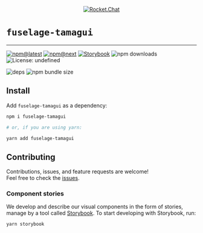 <!--header-->

<p align="center">
  <a href="https://rocket.chat" title="Rocket.Chat">
    <img src="https://github.com/RocketChat/Rocket.Chat.Artwork/raw/master/Logos/2020/png/logo-horizontal-red.png" alt="Rocket.Chat" />
  </a>
</p>

# `fuselage-tamagui`

---

[![npm@latest](https://img.shields.io/npm/v/fuselage-tamagui/latest?style=flat-square)](https://www.npmjs.com/package/fuselage-tamagui/v/latest) [![npm@next](https://img.shields.io/npm/v/fuselage-tamagui/next?style=flat-square)](https://www.npmjs.com/package/fuselage-tamagui/v/next) [![Storybook](https://cdn.jsdelivr.net/gh/storybookjs/brand@master/badge/badge-storybook.svg)](https://rocketchat.github.io/fuselage/fuselage-tamagui) ![npm downloads](https://img.shields.io/npm/dw/fuselage-tamagui?style=flat-square) ![License: undefined](https://img.shields.io/npm/l/fuselage-tamagui?style=flat-square)

![deps](https://img.shields.io/librariesio/release/npm/fuselage-tamagui?style=flat-square) ![npm bundle size](https://img.shields.io/bundlephobia/min/fuselage-tamagui?style=flat-square)

<!--/header-->

## Install

<!--install-->

Add `fuselage-tamagui` as a dependency:

```sh
npm i fuselage-tamagui

# or, if you are using yarn:

yarn add fuselage-tamagui
```

<!--/install-->

## Contributing

<!--contributing(msg)-->

Contributions, issues, and feature requests are welcome!<br />
Feel free to check the [issues](https://github.com/RocketChat/fuselage/issues).

<!--/contributing(msg)-->







### Component stories

We develop and describe our visual components in the form of stories, manage by a tool called [Storybook](https://storybook.js.org/).
To start developing with Storybook, run:

<!--yarn(storybook)-->

```sh
yarn storybook
```

<!--/yarn(storybook)-->